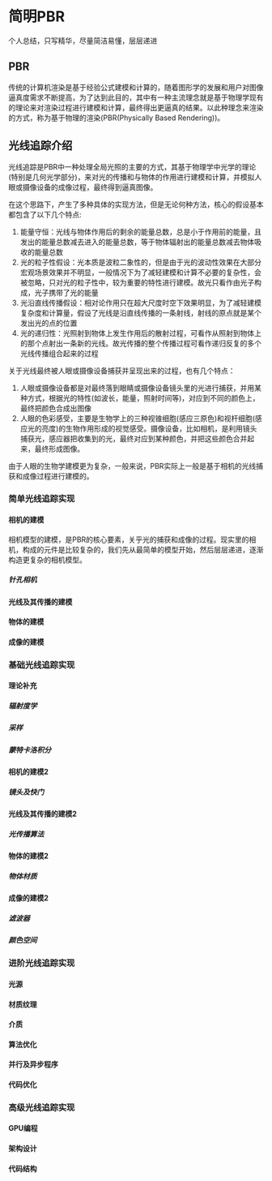 # 简明PBR

个人总结，只写精华，尽量简洁易懂，层层递进

## PBR

传统的计算机渲染是基于经验公式建模和计算的，随着图形学的发展和用户对图像逼真度需求不断提高，为了达到此目的，其中有一种主流理念就是基于物理学现有的理论来对渲染过程进行建模和计算，最终得出更逼真的结果。以此种理念来渲染的方式，称为基于物理的渲染(PBR(Physically Based Rendering))。

## 光线追踪介绍

光线追踪是PBR中一种处理全局光照的主要的方式，其基于物理学中光学的理论(特别是几何光学部分)，来对光的传播和与物体的作用进行建模和计算，并模拟人眼或摄像设备的成像过程，最终得到逼真图像。

在这个思路下，产生了多种具体的实现方法，但是无论何种方法，核心的假设基本都包含了以下几个特点:

1. 能量守恒：光线与物体作用后的剩余的能量总数，总是小于作用前的能量，且发出的能量总数减去进入的能量总数，等于物体辐射出的能量总数减去物体吸收的能量总数
2. 光的粒子性假设：光本质是波粒二象性的，但是由于光的波动性效果在大部分宏观场景效果并不明显，一般情况下为了减轻建模和计算不必要的复杂性，会被忽略，只对光的粒子性中，较为重要的特性进行建模。故光只看作由光子构成，光子携带了光的能量
3. 光沿直线传播假设：相对论作用只在超大尺度时空下效果明显，为了减轻建模复杂度和计算量，假设了光线是沿直线传播的一条射线，射线的原点就是某个发出光的点的位置
4. 光的递归性：光照射到物体上发生作用后的散射过程，可看作从照射到物体上的那个点射出一条新的光线。故光传播的整个传播过程可看作递归反复的多个光线传播组合起来的过程

关于光线最终被人眼或摄像设备捕获并呈现出来的过程，也有几个特点：

1. 人眼或摄像设备都是对最终落到眼睛或摄像设备镜头里的光进行捕获，并用某种方式，根据光的特性(如波长，能量，照射时间等)，对应到不同的颜色上，最终把颜色合成出图像
2. 人眼的色彩感受，主要是生物学上的三种视锥细胞(感应三原色)和视杆细胞(感应光的亮度)的生物作用形成的视觉感受。摄像设备，比如相机，是利用镜头捕获光，感应器把收集到的光，最终对应到某种颜色，并把这些颜色合并起来，最终形成图像。

由于人眼的生物学建模更为复杂，一般来说，PBR实际上一般是基于相机的光线捕获和成像过程进行建模的。

### 简单光线追踪实现

#### 相机的建模

相机模型的建模，是PBR的核心要素，关乎光的捕获和成像的过程。现实里的相机，构成的元件是比较复杂的，我们先从最简单的模型开始，然后层层递进，逐渐构造更复杂的相机模型。

##### 针孔相机

#### 光线及其传播的建模

#### 物体的建模

#### 成像的建模

### 基础光线追踪实现

#### 理论补充

##### 辐射度学

##### 采样

##### 蒙特卡洛积分

#### 相机的建模2

##### 镜头及快门

#### 光线及其传播的建模2

##### 光传播算法

#### 物体的建模2

##### 物体材质

#### 成像的建模2

##### 滤波器

##### 颜色空间

### 进阶光线追踪实现

#### 光源

#### 材质纹理

#### 介质

#### 算法优化

#### 并行及异步程序

#### 代码优化

### 高级光线追踪实现

#### GPU编程

#### 架构设计

#### 代码结构
